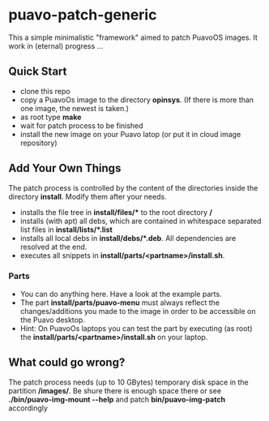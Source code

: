 # puavo-patch-generic

This a simple minimalistic "framework" aimed to patch PuavoOS images. It work in (eternal) progress ...

## Quick Start

- clone this repo 
- copy a PuavoOs image to the directory **opinsys**. (If there is more than one image, the newest is taken.)
- as root type **make**
- wait for patch process to be finished
- install the new image on your Puavo latop (or put it in cloud image repository)

## Add Your Own Things

The patch process is controlled by the content of the directories inside the directory **install**. Modify them after your needs.

- installs the file tree in **install/files/\*** to the root directory **/**
- installs (with apt) all debs, which are contained in whitespace separated list files in **install/lists/*.list**
- installs all local debs in **install/debs/*.deb**. All dependencies are resolved at the end.
- executes all snippets in **install/parts/\<partname\>/install.sh**.  

### Parts

- You can do anything here. Have a look at the example parts.
- The part **install/parts/puavo-menu** must always reflect the changes/additions you made to the image in order to be accessible on the Puavo desktop. 
- Hint: On PuavoOs laptops you can test the part by executing (as root) the **install/parts/\<partname\>/install.sh** on your laptop.

## What could go wrong?

The patch process needs (up to 10 GBytes) temporary disk space in the partition **/images/**. Be shure there is enough space there or see **./bin/puavo-img-mount --help** and patch **bin/puavo-img-patch** accordingly

